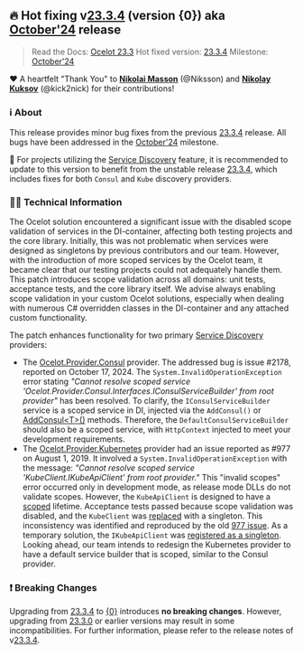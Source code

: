 ## :fire: Hot fixing v[23.3.4](https://github.com/ThreeMammals/Ocelot/releases/tag/23.3.4) (version {0}) aka [October'24](https://github.com/ThreeMammals/Ocelot/milestone/7) release
> Read the Docs: [Ocelot 23.3](https://ocelot.readthedocs.io/en/{0}/)
> Hot fixed version: [23.3.4](https://github.com/ThreeMammals/Ocelot/releases/tag/23.3.4)
> Milestone: [October'24](https://github.com/ThreeMammals/Ocelot/milestone/7)

:heart: A heartfelt "Thank You" to **[Nikolai Masson](https://github.com/Niksson)** (@Niksson) and **[Nikolay Kuksov](https://github.com/kick2nick)** (@kick2nick) for their contributions!

### :information_source: About
This release provides minor bug fixes from the previous [23.3.4](https://github.com/ThreeMammals/Ocelot/releases/tag/23.3.4) release. All bugs have been addressed in the [October'24](https://github.com/ThreeMammals/Ocelot/milestone/7) milestone.

:notebook: For projects utilizing the [Service Discovery](https://ocelot.readthedocs.io/en/latest/features/servicediscovery.html) feature, it is recommended to update to this version to benefit from the unstable release [23.3.4](https://github.com/ThreeMammals/Ocelot/releases/tag/23.3.4), which includes fixes for both `Consul` and `Kube` discovery providers.

### :technologist: Technical Information
The Ocelot solution encountered a significant issue with the disabled scope validation of services in the DI-container, affecting both testing projects and the core library. Initially, this was not problematic when services were designed as singletons by previous contributors and our team. However, with the introduction of more scoped services by the Ocelot team, it became clear that our testing projects could not adequately handle them.
This patch introduces scope validation across all domains: unit tests, acceptance tests, and the core library itself. We advise always enabling scope validation in your custom Ocelot solutions, especially when dealing with numerous C# overridden classes in the DI-container and any attached custom functionality.

The patch enhances functionality for two primary [Service Discovery](https://github.com/ThreeMammals/Ocelot/blob/main/docs/features/servicediscovery.rst) providers:
- The [Ocelot.Provider.Consul](https://www.nuget.org/packages/Ocelot.Provider.Consul) provider. The addressed bug is issue #2178, reported on October 17, 2024.
  The `System.InvalidOperationException` error stating _"Cannot resolve scoped service 'Ocelot.Provider.Consul.Interfaces.IConsulServiceBuilder' from root provider"_ has been resolved.
  To clarify, the `IConsulServiceBuilder` service is a scoped service in DI, injected via the `AddConsul()` or [AddConsul&lt;T&gt;()](https://github.com/ThreeMammals/Ocelot/blob/main/docs/features/servicediscovery.rst#addconsult-method) methods. Therefore, the `DefaultConsulServiceBuilder` should also be a scoped service, with `HttpContext` injected to meet your development requirements.
- The [Ocelot.Provider.Kubernetes](https://www.nuget.org/packages/Ocelot.Provider.Kubernetes) provider had an issue reported as #977 on August 1, 2019.
  It involved a `System.InvalidOperationException` with the message: _"Cannot resolve scoped service 'KubeClient.IKubeApiClient' from root provider."_ This "invalid scopes" error occurred only in development mode, as release mode DLLs do not validate scopes. However, the `KubeApiClient` is designed to have a [scoped](https://github.com/tintoy/dotnet-kube-client/blob/84b055c885a2afe00781559ea400c0bd8cdfce6d/src/KubeClient.Extensions.DependencyInjection/ClientRegistrationExtensions.cs#L42-L43) lifetime. Acceptance tests passed because scope validation was disabled, and the `KubeClient` was [replaced](https://github.com/ThreeMammals/Ocelot/blob/414f63439d32ed9a3c09a77c86f035ed9c34aa56/test/Ocelot.AcceptanceTests/ServiceDiscovery/KubernetesServiceDiscoveryTests.cs#L315) with a singleton. This inconsistency was identified and reproduced by the old [977 issue](https://github.com/ThreeMammals/Ocelot/issues/977). As a temporary solution, the `IKubeApiClient` was [registered as a singleton](https://github.com/ThreeMammals/Ocelot/blob/e4bc9ff59d9defc385996a09be85fbb845e06af9/src/Ocelot.Provider.Kubernetes/OcelotBuilderExtensions.cs#L16).
  Looking ahead, our team intends to redesign the Kubernetes provider to have a default service builder that is scoped, similar to the Consul provider.

### :exclamation: Breaking Changes
Upgrading from [23.3.4](https://github.com/ThreeMammals/Ocelot/releases/tag/23.3.4) to [{0}](https://github.com/ThreeMammals/Ocelot/releases/tag/{0}) introduces **no breaking changes**. However, upgrading from [23.3.0](https://github.com/ThreeMammals/Ocelot/releases/tag/23.3.0) or earlier versions may result in some incompatibilities. For further information, please refer to the release notes of v[23.3.4](https://github.com/ThreeMammals/Ocelot/releases/tag/23.3.4).
